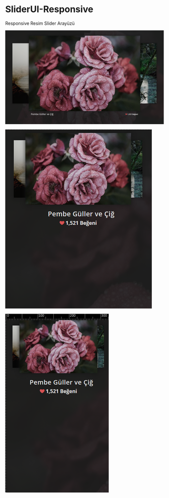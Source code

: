 # SliderUI-Responsive
Responsive Resim Slider Arayüzü

![Screenshot1](https://raw.githubusercontent.com/BurakTokak/SliderUI-Responsive/master/screenshot/Screenshot_1.png)

![Screenshot2](https://raw.githubusercontent.com/BurakTokak/SliderUI-Responsive/master/screenshot/Screenshot_2.png)

![Screenshot3](https://raw.githubusercontent.com/BurakTokak/SliderUI-Responsive/master/screenshot/Screenshot_3.png)
